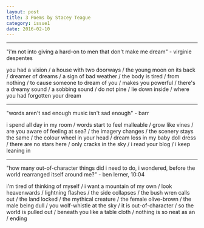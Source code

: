 ```yaml
---
layout: post
title: 3 Poems by Stacey Teague
category: issue1
date: 2016-02-10
---
```


___

"i'm not into giving a hard-on to men that don't make me dream" - virginie despentes

you had a vision / a house with two doorways / the young moon on its back / dreamer of dreams / a sign of bad weather / the body is tired / from nothing / to cause someone to dream of you / makes you powerful / there's a dreamy sound / a sobbing sound / do not pine / lie down inside / where you had forgotten your dream

___

"words aren't sad enough music isn't sad enough" - barr

i spend all day in my room / words start to feel malleable / grow like vines / are you aware of feeling at sea? / the imagery changes / the scenery stays the same / the colour wheel in your head / dream loss in my baby doll dress / there are no stars here / only cracks in the sky / i read your blog / i keep leaning in

___

"how many out-of-character things did i need to do, i wondered, before the world rearranged itself around me?" - ben lerner, 10:04

i'm tired of thinking of myself / i want a mountain of my own / look heavenwards / lightning flashes / the side collapses / the bush wren calls out / the land locked / the mythical creature / the female olive-brown / the male being dull / you wolf-whistle at the sky / it is out-of-character / so the world is pulled out / beneath you like a table cloth / nothing is so neat as an / ending
